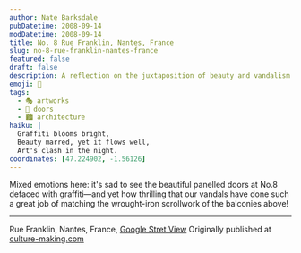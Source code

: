 ```yaml
---
author: Nate Barksdale
pubDatetime: 2008-09-14
modDatetime: 2008-09-14
title: No. 8 Rue Franklin, Nantes, France
slug: no-8-rue-franklin-nantes-france
featured: false
draft: false
description: A reflection on the juxtaposition of beauty and vandalism in Nantes' architectural landscape.
emoji: 🎨
tags:
  - 🎭 artworks
  - 🚪 doors
  - 🏙️ architecture
haiku: |
  Graffiti blooms bright,  
  Beauty marred, yet it flows well,  
  Art's clash in the night.
coordinates: [47.224902, -1.56126]
---
```


Mixed emotions here: it's sad to see the beautiful panelled doors at No.8 defaced with graffiti—and yet how thrilling that our vandals have done such a great job of matching the wrought-iron scrollwork of the balconies above!

---

Rue Franklin, Nantes, France, [Google Stret View](http://maps.google.com/?ie=UTF8&ll=47.224902,-1.56126&spn=0.021684,0.061369&t=h&z=15&layer=c&cbll=47.21402,-1.563198&panoid=iXJ6LY9CZWgogEFDE6IPJQ&cbp=2,55.80528558803718,,0,0.6383781493610609) Originally published at [culture-making.com](http://www.culture-making.com)
